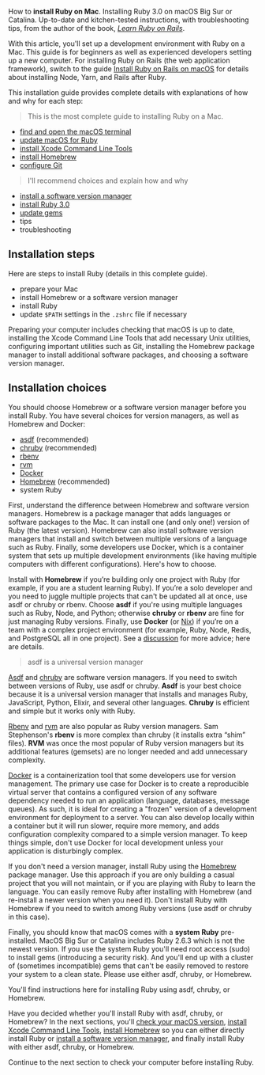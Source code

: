 How to **install Ruby on Mac**. Installing Ruby 3.0 on macOS Big Sur or Catalina. Up-to-date and kitchen-tested instructions, with troubleshooting tips, from the author of the book, _[Learn Ruby on Rails](https://learn-rails.com/)_.

With this article, you'll set up a development environment with Ruby on a Mac. This guide is for beginners as well as experienced developers setting up a new computer. For installing Ruby on Rails (the web application framework), switch to the guide [Install Ruby on Rails on macOS](https://learn-rails.com/install-rails-mac/index.html) for details about installing Node, Yarn, and Rails after Ruby.

This installation guide provides complete details with explanations of how and why for each step:

> This is the most complete guide to installing Ruby on a Mac.
- [find and open the macOS terminal](/ruby/14.html)
- [update macOS for Ruby](/ruby/1.html)
- [install Xcode Command Line Tools](/ruby/2.html)
- [install Homebrew](/ruby/3.html)
- [configure Git](/ruby/4.html)

> I'll recommend choices and explain how and why

- [install a software version manager](/ruby/5.html)
- [install Ruby 3.0](/ruby/6.html)
- [update gems](/ruby/7.html)
- tips
- troubleshooting

## Installation steps

Here are steps to install Ruby (details in this complete guide).
- prepare your Mac
- install Homebrew or a software version manager
- install Ruby
- update `$PATH` settings in the `.zshrc` file if necessary

Preparing your computer includes checking that macOS is up to date, installing the Xcode Command Line Tools that add necessary Unix utilities, configuring important utilities such as Git, installing the Homebrew package manager to install additional software packages, and choosing a software version manager.

## Installation choices

You should choose Homebrew or a software version manager before you install Ruby. You have several choices for version managers, as well as Homebrew and Docker:

- [asdf](https://asdf-vm.com/) (recommended)
- [chruby](https://github.com/postmodern/chruby) (recommended)
- [rbenv](https://github.com/sstephenson/rbenv)
- [rvm](https://rvm.io/)
- [Docker](https://www.docker.com/)
- [Homebrew](https://brew.sh/) (recommended)
- system Ruby

First, understand the difference between Homebrew and software version managers. Homebrew is a package manager that adds languages or software packages to the Mac. It can install one (and only one!) version of Ruby (the latest version). Homebrew can also install software version managers that install and switch between multiple versions of a language such as Ruby. Finally, some developers use Docker, which is a container system that sets up multiple development environments (like having multiple computers with different configurations). Here's how to choose.

Install with **Homebrew** if you’re building only one project with Ruby (for example, if you are a student learning Ruby). If you’re a solo developer and you need to juggle multiple projects that can't be updated all at once, use asdf or chruby or rbenv. Choose **asdf** if you're using multiple languages such as Ruby, Node, and Python; otherwise **chruby** or **rbenv** are fine for just managing Ruby versions. Finally, use **Docker** (or [Nix](https://nixos.org/guides/dev-environment.html)) if you’re on a team with a complex project environment (for example, Ruby, Node, Redis, and PostgreSQL all in one project). See a [discussion](https://www.reddit.com/r/ruby/comments/ksyqau/ruby_30_asdf_chruby_or_docker/) for more advice; here are details.

> asdf is a universal version manager

[Asdf](https://asdf-vm.com/) and [chruby](https://github.com/postmodern/chruby) are software version managers. If you need to switch between versions of Ruby, use asdf or chruby. **Asdf** is your best choice because it is a universal version manager that installs and manages Ruby, JavaScript, Python, Elixir, and several other languages. **Chruby** is efficient and simple but it works only with Ruby.

[Rbenv](https://github.com/sstephenson/rbenv) and [rvm](https://rvm.io/) are also popular as Ruby version managers. Sam Stephenson's **rbenv** is more complex than chruby (it installs extra “shim” files). **RVM** was once the most popular of Ruby version managers but its additional features (gemsets) are no longer needed and add unnecessary complexity.

[Docker](https://www.docker.com/) is a containerization tool that some developers use for version management. The primary use case for Docker is to create a reproducible virtual server that contains a configured version of any software dependency needed to run an application (language, databases, message queues). As such, it is ideal for creating a "frozen" version of a development environment for deployment to a server. You can also develop locally within a container but it will run slower, require more memory, and adds configuration complexity compared to a simple version manager. To keep things simple, don't use Docker for local development unless your application is disturbingly complex.

If you don't need a version manager, install Ruby using the [Homebrew](https://brew.sh/) package manager. Use this approach if you are only building a casual project that you will not maintain, or if you are playing with Ruby to learn the language. You can easily remove Ruby after installing with Homebrew (and re-install a newer version when you need it). Don't install Ruby with Homebrew if you need to switch among Ruby versions (use asdf or chruby in this case).

Finally, you should know that macOS comes with a **system Ruby** pre-installed. MacOS Big Sur or Catalina includes Ruby 2.6.3 which is not the newest version. If you use the system Ruby you'll need root access (sudo) to install gems (introducing a security risk). And you'll end up with a cluster of (sometimes incompatible) gems that can't be easily removed to restore your system to a clean state. Please use either asdf, chruby, or Homebrew.

You'll find instructions here for installing Ruby using asdf, chruby, or Homebrew.

Have you decided whether you'll install Ruby with asdf, chruby, or Homebrew? In the next sections,  you'll [check your macOS version](/ruby/1.html), [install Xcode Command Line Tools](/ruby/2.html), [install Homebrew](/ruby/3.html) so you can either directly install Ruby or [install a software version manager](/ruby/5.html), and finally install Ruby with either asdf, chruby, or Homebrew.

Continue to the next section to check your computer before installing Ruby.
